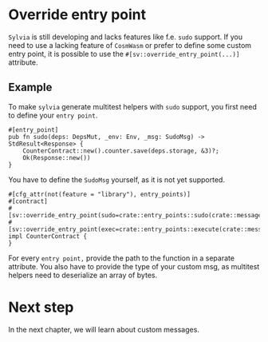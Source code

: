 # Override entry point

`Sylvia` is still developing and lacks features like f.e. `sudo` support.
If you need to use a lacking feature of `CosmWasm` or prefer to define some custom
entry point, it is possible to use the `#[sv::override_entry_point(...)]` attribute.

## Example

To make `sylvia` generate multitest helpers with `sudo` support, you first need to define your
`entry point`.

```rust,noplayground
#[entry_point]
pub fn sudo(deps: DepsMut, _env: Env, _msg: SudoMsg) -> StdResult<Response> {
    CounterContract::new().counter.save(deps.storage, &3)?;
    Ok(Response::new())
}
```

You have to define the `SudoMsg` yourself, as it is not yet supported.

```rust,noplayground
#[cfg_attr(not(feature = "library"), entry_points)]
#[contract]
#[sv::override_entry_point(sudo=crate::entry_points::sudo(crate::messages::SudoMsg))]
#[sv::override_entry_point(exec=crate::entry_points::execute(crate::messages::CustomExecMsg))]
impl CounterContract {
}
```

For every `entry point,` provide the path to the function in a separate attribute. You also have to
provide the type of your custom msg, as multitest helpers need to deserialize an array of bytes.

# Next step

In the next chapter, we will learn about custom messages.

